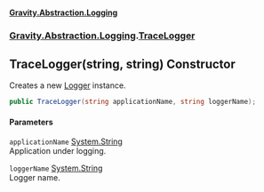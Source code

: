 #### [Gravity.Abstraction.Logging](./index.md 'index')
### [Gravity.Abstraction.Logging](./Gravity-Abstraction-Logging.md 'Gravity.Abstraction.Logging').[TraceLogger](./Gravity-Abstraction-Logging-TraceLogger.md 'Gravity.Abstraction.Logging.TraceLogger')
## TraceLogger(string, string) Constructor
Creates a new [Logger](./Gravity-Abstraction-Logging-Logger.md 'Gravity.Abstraction.Logging.Logger') instance.  
```csharp
public TraceLogger(string applicationName, string loggerName);
```
#### Parameters
<a name='Gravity-Abstraction-Logging-TraceLogger-TraceLogger(string_string)-applicationName'></a>
`applicationName` [System.String](https://docs.microsoft.com/en-us/dotnet/api/System.String 'System.String')  
Application under logging.  
  
<a name='Gravity-Abstraction-Logging-TraceLogger-TraceLogger(string_string)-loggerName'></a>
`loggerName` [System.String](https://docs.microsoft.com/en-us/dotnet/api/System.String 'System.String')  
Logger name.  
  
